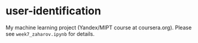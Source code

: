 # user-identification
My machine learning project (Yandex/MIPT course at coursera.org). Please see `week7_zaharov.ipynb` for details.
